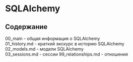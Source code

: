 # SQLAlchemy    
    
## Содержание    
  
00_main                  - общая информация о SQLAlchemy  
01_history.md            - краткий экскурс в историю SQLAlchemy   
02_models.md             - модели SQLAlchemy  
03_sessions.md           - сессии
99_relationships.md      - отношения  

